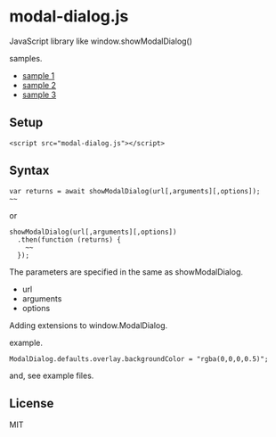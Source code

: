 # modal-dialog.js

JavaScript library like window.showModalDialog()

samples.

- [sample 1](https://dogfoodlab.github.io/modal-dialog-js/sample1.html)
- [sample 2](https://dogfoodlab.github.io/modal-dialog-js/sample2.html)
- [sample 3](https://dogfoodlab.github.io/modal-dialog-js/sample3.html)

## Setup

```
<script src="modal-dialog.js"></script>
```

## Syntax

```
var returns = await showModalDialog(url[,arguments][,options]);
~~
```

or

```
showModalDialog(url[,arguments][,options])
  .then(function (returns) {
    ~~
  });
```

The parameters are specified in the same as showModalDialog.

- url
- arguments
- options

Adding extensions to window.ModalDialog.

example.

```
ModalDialog.defaults.overlay.backgroundColor = "rgba(0,0,0,0.5)";
```

and, see example files.

## License

MIT
